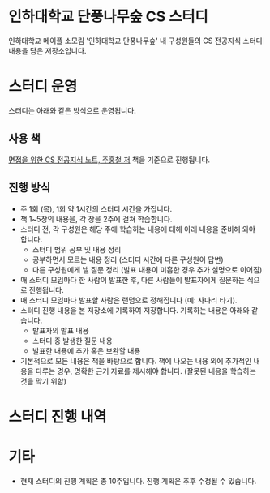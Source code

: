 # 인하대학교 단풍나무숲 CS 스터디

인하대학교 메이플 소모림 '인하대학교 단풍나무숲' 내 구성원들의 CS 전공지식 스터디 내용을 담은 저장소입니다.

# 스터디 운영

스터디는 아래와 같은 방식으로 운영됩니다.

## 사용 책

[면접을 위한 CS 전공지식 노트, 주홍철 저](http://www.yes24.com/Product/Goods/108887922) 책을 기준으로 진행됩니다.

## 진행 방식

- 주 1회 (목), 1회 약 1시간의 스터디 시간을 가집니다.
- 책 1~5장의 내용을, 각 장을 2주에 걸쳐 학습합니다.
- 스터디 전, 각 구성원은 해당 주에 학습하는 내용에 대해 아래 내용을 준비해 와야 합니다.
  - 스터디 범위 공부 및 내용 정리
  - 공부하면서 모르는 내용 정리 (스터디 시간에 다른 구성원이 답변)
  - 다른 구성원에게 낼 질문 정리 (발표 내용이 미흡한 경우 추가 설명으로 이어짐)
- 매 스터디 모임마다 한 사람이 발표한 후, 다른 사람들이 발표자에게 질문하는 식으로 진행됩니다.
- 매 스터디 모임마다 발표할 사람은 랜덤으로 정해집니다 (예: 사다리 타기).
- 스터디 진행 내용을 본 저장소에 기록하여 저장합니다. 기록하는 내용은 아래와 같습니다.
  - 발표자의 발표 내용
  - 스터디 중 발생한 질문 내용
  - 발표한 내용에 추가 혹은 보완할 내용
- 기본적으로 모든 내용은 책을 바탕으로 합니다. 책에 나오는 내용 외에 추가적인 내용을 다루는 경우, 명확한 근거 자료를 제시해야 합니다. (잘못된 내용을 학습하는 것을 막기 위함)

# 스터디 진행 내역

# 기타

- 현재 스터디의 진행 계획은 총 10주입니다. 진행 계획은 추후 수정될 수 있습니다.
